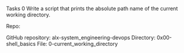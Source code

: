 Tasks 0
Write a script that prints the absolute path name of the current working directory.

Repo:

GitHub repository: alx-system_engineering-devops
Directory: 0x00-shell_basics
File: 0-current_working_directory
